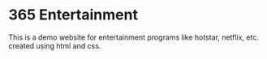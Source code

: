 # 365 Entertainment
This is a demo website for entertainment programs like hotstar, netflix, etc. created using html and css.
